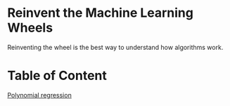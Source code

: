 # Reinvent the Machine Learning Wheels

Reinventing the wheel is the best way to understand how algorithms work.

# Table of Content
[Polynomial regression](examples/PolynomialRegression.ipynb)
